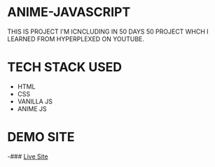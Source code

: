 # ANIME-JAVASCRIPT
THIS IS PROJECT I'M ICNCLUDING IN 50 DAYS 50 PROJECT WHCH I LEARNED FROM HYPERPLEXED ON YOUTUBE. 

# TECH STACK USED 
- HTML
- CSS
- VANILLA JS
- ANIME JS

# DEMO SITE 
-### [Live Site](https://ankitmrmishra.github.io/ANIME-JAVASCRIPT)
